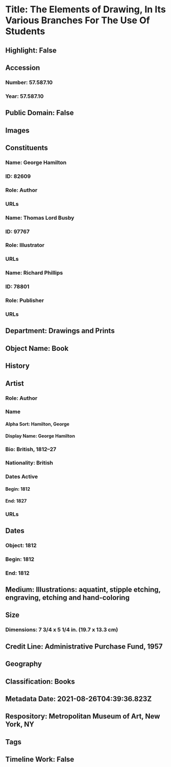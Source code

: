 # Title: The Elements of Drawing, In Its Various Branches For The Use Of Students
## Highlight: False
## Accession
### Number: 57.587.10
### Year: 57.587.10
## Public Domain: False
## Images
## Constituents
### Name: George Hamilton
### ID: 82609
### Role: Author
### URLs
### Name: Thomas Lord Busby
### ID: 97767
### Role: Illustrator
### URLs
### Name: Richard Phillips
### ID: 78801
### Role: Publisher
### URLs
## Department: Drawings and Prints
## Object Name: Book
## History
## Artist
### Role: Author
### Name
#### Alpha Sort: Hamilton, George
#### Display Name: George Hamilton
### Bio: British, 1812–27
### Nationality: British
### Dates Active
#### Begin: 1812
#### End: 1827
### URLs
## Dates
### Object: 1812
### Begin: 1812
### End: 1812
## Medium: Illustrations: aquatint, stipple etching, engraving, etching and hand-coloring
## Size
### Dimensions: 7 3/4 x 5 1/4 in. (19.7 x 13.3 cm)
## Credit Line: Administrative Purchase Fund, 1957
## Geography
## Classification: Books
## Metadata Date: 2021-08-26T04:39:36.823Z
## Respository: Metropolitan Museum of Art, New York, NY
## Tags
## Timeline Work: False